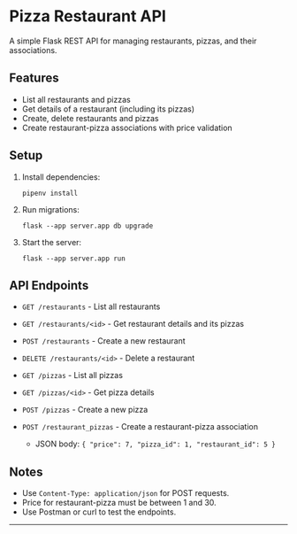 # Pizza Restaurant API

A simple Flask REST API for managing restaurants, pizzas, and their associations.

## Features

- List all restaurants and pizzas
- Get details of a restaurant (including its pizzas)
- Create, delete restaurants and pizzas
- Create restaurant-pizza associations with price validation

## Setup

1. Install dependencies:
   ```
   pipenv install
   ```

2. Run migrations:
   ```
   flask --app server.app db upgrade
   ```

3. Start the server:
   ```
   flask --app server.app run
   ```

## API Endpoints

- `GET /restaurants` - List all restaurants
- `GET /restaurants/<id>` - Get restaurant details and its pizzas
- `POST /restaurants` - Create a new restaurant
- `DELETE /restaurants/<id>` - Delete a restaurant

- `GET /pizzas` - List all pizzas
- `GET /pizzas/<id>` - Get pizza details
- `POST /pizzas` - Create a new pizza

- `POST /restaurant_pizzas` - Create a restaurant-pizza association
  - JSON body: `{ "price": 7, "pizza_id": 1, "restaurant_id": 5 }`

## Notes

- Use `Content-Type: application/json` for POST requests.
- Price for restaurant-pizza must be between 1 and 30.
- Use Postman or curl to test the endpoints.

---
